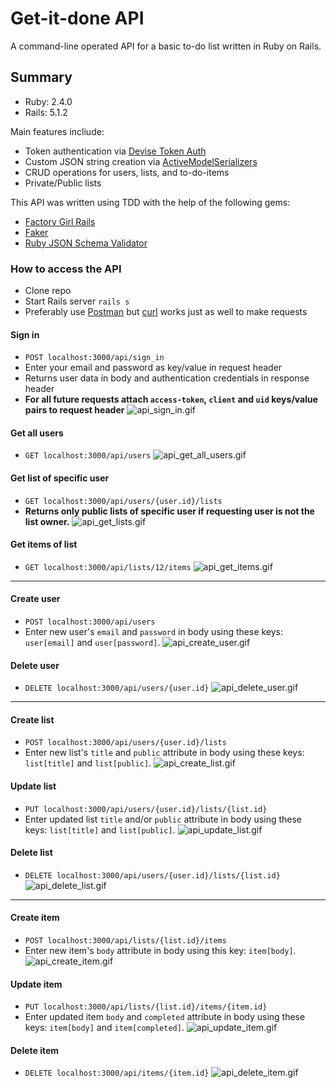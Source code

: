 # Get-it-done API
A command-line operated API for a basic to-do list written in Ruby on Rails.

## Summary

- Ruby: 2.4.0
- Rails: 5.1.2

Main features incliude:

- Token authentication via [Devise Token Auth](https://github.com/lynndylanhurley/devise_token_auth)
- Custom JSON string creation via [ActiveModelSerializers](https://github.com/rails-api/active_model_serializers)
- CRUD operations for users, lists, and to-do-items
- Private/Public lists

This API was written using TDD with the help of the following gems:

- [Factory Girl Rails](https://github.com/thoughtbot/factory_girl_rails)
- [Faker](https://github.com/stympy/faker)
- [Ruby JSON Schema Validator](https://github.com/ruby-json-schema/json-schema)

### How to access the API

- Clone repo
- Start Rails server `rails s`
- Preferably use [Postman](https://www.getpostman.com/apps) but [curl](https://github.com/curl/curl) works just as well to make requests

#### Sign in

- `POST localhost:3000/api/sign_in`
- Enter your email and password as key/value in request header
- Returns user data in body and authentication credentials in response header 
- **For all future requests attach `access-token`, `client` and `uid` keys/value pairs to request header**
![api_sign_in.gif](https://s1.postimg.org/cml1pegof/api_sign_in.gif "Sign in")

#### Get all users

- `GET localhost:3000/api/users`
![api_get_all_users.gif](https://s2.postimg.org/ilv38j47t/api_get_all_users.gif "Get all users")

#### Get list of specific user

- `GET localhost:3000/api/users/{user.id}/lists`
- **Returns only public lists of specific user if requesting user is not the list owner.**
![api_get_lists.gif](https://s2.postimg.org/mhqghh055/api_get_lists.gif "Get lists")

#### Get items of list

- `GET localhost:3000/api/lists/12/items`
![api_get_items.gif](https://s2.postimg.org/ltme9wsrd/api_get_items.gif "Get items")

---
#### Create user

- `POST localhost:3000/api/users`
- Enter new user's `email` and `password` in body using these keys: `user[email]` and `user[password]`.
![api_create_user.gif](https://s2.postimg.org/yqkdefm15/api_create_user.gif "Create user")

#### Delete user

- `DELETE localhost:3000/api/users/{user.id}`
![api_delete_user.gif](https://s1.postimg.org/ybinlgelr/api_delete_user.gif "Delete user")

---
#### Create list

- `POST localhost:3000/api/users/{user.id}/lists`
- Enter new list's `title` and `public` attribute in body using these keys: `list[title]` and `list[public]`.
![api_create_list.gif](https://s1.postimg.org/fic77qhlr/api_create_list.gif "Create list")

#### Update list

- `PUT localhost:3000/api/users/{user.id}/lists/{list.id}`
- Enter updated list `title` and/or `public` attribute in body using these keys: `list[title]` and `list[public]`.
![api_update_list.gif](https://s2.postimg.org/esileoj61/api_update_list.gif "Update list")

#### Delete list

- `DELETE localhost:3000/api/users/{user.id}/lists/{list.id}`
![api_delete_list.gif](https://s1.postimg.org/661gdtobj/api_delete_list.gif "Delete list")

---
#### Create item

- `POST localhost:3000/api/lists/{list.id}/items`
- Enter new item's `body` attribute in body using this key: `item[body]`.
![api_create_item.gif](https://s1.postimg.org/wf2jhtgkf/api_create_item.gif "Create item")

#### Update item

- `PUT localhost:3000/api/lists/{list.id}/items/{item.id}`
- Enter updated item `body` and `completed` attribute in body using these keys: `item[body]` and `item[completed]`.
![api_update_item.gif](https://s1.postimg.org/3w52wde4f/api_update_item.gif "Update item")

#### Delete item

- `DELETE localhost:3000/api/items/{item.id}`
![api_delete_item.gif](https://s1.postimg.org/89gwcpcvz/api_delete_item.gif "Delete item")
